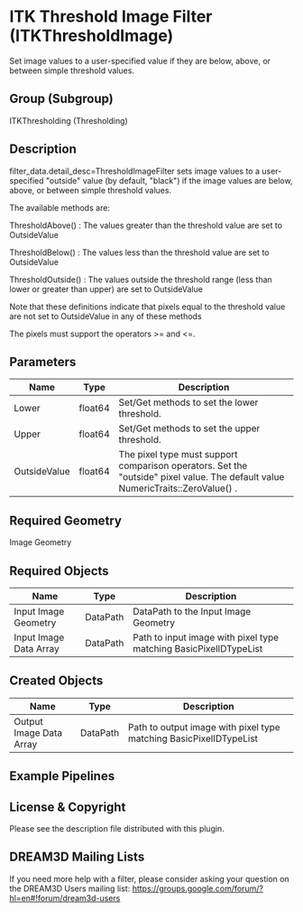 # ITK Threshold Image Filter (ITKThresholdImage)

Set image values to a user-specified value if they are below, above, or between simple threshold values.

## Group (Subgroup)

ITKThresholding (Thresholding)

## Description

filter_data.detail_desc=ThresholdImageFilter sets image values to a user-specified "outside" value (by default, "black") if the image values are below, above, or between simple threshold values.

The available methods are:

ThresholdAbove() : The values greater than the threshold value are set to OutsideValue

ThresholdBelow() : The values less than the threshold value are set to OutsideValue

ThresholdOutside() : The values outside the threshold range (less than lower or greater than upper) are set to OutsideValue

Note that these definitions indicate that pixels equal to the threshold value are not set to OutsideValue in any of these methods

The pixels must support the operators >= and <=.

## Parameters

| Name | Type | Description |
|------|------|-------------|
| Lower | float64 | Set/Get methods to set the lower threshold. |
| Upper | float64 | Set/Get methods to set the upper threshold. |
| OutsideValue | float64 | The pixel type must support comparison operators. Set the "outside" pixel value. The default value NumericTraits<PixelType>::ZeroValue() . |

## Required Geometry

Image Geometry

## Required Objects

| Name |Type | Description |
|-----|------|-------------|
| Input Image Geometry | DataPath | DataPath to the Input Image Geometry |
| Input Image Data Array | DataPath | Path to input image with pixel type matching BasicPixelIDTypeList |

## Created Objects

| Name |Type | Description |
|-----|------|-------------|
| Output Image Data Array | DataPath | Path to output image with pixel type matching BasicPixelIDTypeList |

## Example Pipelines


## License & Copyright

Please see the description file distributed with this plugin.


## DREAM3D Mailing Lists

If you need more help with a filter, please consider asking your question on the DREAM3D Users mailing list:
https://groups.google.com/forum/?hl=en#!forum/dream3d-users


